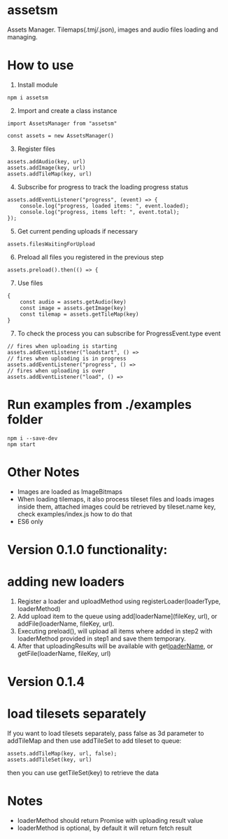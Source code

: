 # assetsm
Assets Manager.
Tilemaps(.tmj/.json), images and audio files loading and managing.

# How to use
1. Install module
```
npm i assetsm
```
2. Import and create a class instance
```
import AssetsManager from "assetsm"

const assets = new AssetsManager()
```
3. Register files
```
assets.addAudio(key, url)
assets.addImage(key, url)
assets.addTileMap(key, url)
```
4. Subscribe for progress to track the loading progress status
```
assets.addEventListener("progress", (event) => {
    console.log("progress, loaded items: ", event.loaded);
    console.log("progress, items left: ", event.total);
});
```
5. Get current pending uploads if necessary
```
assets.filesWaitingForUpload
```
6. Preload all files you registered in the previous step
```
assets.preload().then(() => {
```
7. Use files
```
{
    const audio = assets.getAudio(key)
    const image = assets.getImage(key)
    const tilemap = assets.getTileMap(key)
}
```
7. To check the process you can subscribe for ProgressEvent.type event
```
// fires when uploading is starting
assets.addEventListener("loadstart", () =>
// fires when uploading is in progress
assets.addEventListener("progress", () =>
// fires when uploading is over
assets.addEventListener("load", () =>
```
# Run examples from ./examples folder
```
npm i --save-dev
npm start
```
# Other Notes

* Images are loaded as ImageBitmaps
* When loading tilemaps, it also process tileset files and loads images inside them, attached images could be retrieved by tileset.name key, check examples/index.js how to do that
* ES6 only

# Version 0.1.0 functionality:
# adding new loaders
1. Register a loader and uploadMethod using registerLoader(loaderType, loaderMethod)
2. Add upload item to the queue using add[loaderName](fileKey, url), or addFile(loaderName, fileKey, url).
3. Executing preload(), will upload all items where added in step2 with loaderMethod provided in step1 and save them temporary.
4. After that uploadingResults will be available with get[loaderName](fileKey), or getFile(loaderName, fileKey, url)

# Version 0.1.4
# load tilesets separately
If you want to load tilesets separately, pass false as 3d parameter to addTileMap and then use addTileSet to add tileset to queue:
```
assets.addTileMap(key, url, false);
assets.addTileSet(key, url)
```
then you can use getTileSet(key) to retrieve the data

# Notes
* loaderMethod should return Promise with uploading result value
* loaderMethod is optional, by default it will return fetch result
